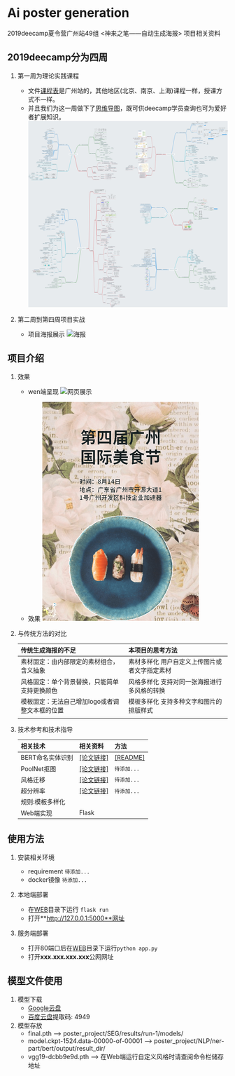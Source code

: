 # Ai poster generation
 2019deecamp夏令营广州站49组 <神来之笔——自动生成海报> 项目相关资料

## 2019deecamp分为四周 
1. 第一周为理论实践课程
    * 文件[课程表](media/%E8%AF%BE%E7%A8%8B%E8%A1%A8.pdf)是广州站的，其他地区(北京、南京、上海)课程一样，授课方式不一样。
    * 并且我们为这一周做下了[思维导图](./media/mindmap)，既可供deecamp学员查询也可为爱好者扩展知识。
    ![海报](media/%E5%AF%BC%E5%9B%BE%E5%BD%92%E6%A1%A3.png)

2. 第二周到第四周项目实战
    * 项目海报展示
    ![海报](media/%E6%B5%B7%E6%8A%A5.png)

    

## 项目介绍
1. 效果
    * wen端呈现
    ![网页展示](media/%E7%BD%91%E9%A1%B5%E5%B1%95%E7%A4%BA-1.png)

    * 效果
    ![网页展示](media/%E6%95%88%E6%9E%9C1.png)

2. 与传统方法的对比

    | 传统生成海报的不足 | 本项目的思考方法 |
    | --- | --- |
    | 素材固定：由内部限定的素材组合，含义抽象 | 素材多样化 用户自定义上传图片或者文字指定素材 | 
    |  风格固定：单个背景替换，只能简单支持更换颜色| 风格多样化 支持对同一张海报进行多风格的转换 | 
    |  模板固定：无法自己增加logo或者调整文本框的位置 | 模板多样化 支持多种文字和图片的排版样式 | 
    |  | 

3. 技术参考和技术指导

    | 相关技术 | 相关资料 | 方法 |
    | --- | --- | --- |
    | BERT命名实体识别 | [[论文链接]](https://arxiv.org/abs/1810.04805) | [[README]](./NLP/README.md) |
    | PoolNet抠图 | [[论文链接]](https://arxiv.org/abs/1904.09569) | `待添加...` |
    | 风格迁移 | [[论文链接]](https://cs.stanford.edu/people/jcjohns/papers/eccv16/JohnsonECCV16.pdf) | `待添加...` | 
    | 超分辨率 | [[论文链接]](http://openaccess.thecvf.com/content_cvpr_2017/papers/Ledig_Photo-Realistic_Single_Image_CVPR_2017_paper.pdf) | `待添加...` |
    | 规则:模板多样化 | | | 
    | Web端实现 | Flask | | 

## 使用方法
1. 安装相关环境
    * requirement `待添加...`
    * docker镜像 `待添加...`
    
2. 本地端部署
    * 在[WEB](./WEB)目录下运行 ```flask run```
    * 打开**http://127.0.0.1:5000**网址
    
3. 服务端部署
    * 打开80端口后在[WEB](./WEB)目录下运行```python app.py```
    * 打开**xxx.xxx.xxx.xxx**公网网址
    
## 模型文件使用
1. 模型下载
    * [Google云盘](https://drive.google.com/drive/folders/1dc12sjI0S7-GLn0208qa1L209qHRC1jD?usp=sharing)
    * [百度云盘](https://pan.baidu.com/s/1IkYpqnj77P27OUHS1Vzu_A)提取码: 4949
1. 模型存放
    * final.pth --> poster_project/SEG/results/run-1/models/
    * model.ckpt-1524.data-00000-of-00001 --> poster_project/NLP/ner-part/bert/output/result_dir/
    * vgg19-dcbb9e9d.pth --> 在Web端运行自定义风格时请查阅命令栏储存地址